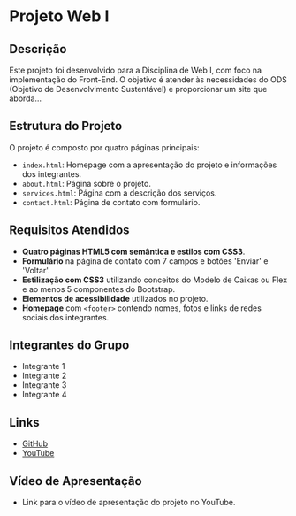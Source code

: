 # Projeto Web I

## Descrição
Este projeto foi desenvolvido para a Disciplina de Web I, com foco na implementação do Front-End. O objetivo é atender às necessidades do ODS (Objetivo de Desenvolvimento Sustentável) e proporcionar um site que aborda...

## Estrutura do Projeto
O projeto é composto por quatro páginas principais:
- `index.html`: Homepage com a apresentação do projeto e informações dos integrantes.
- `about.html`: Página sobre o projeto.
- `services.html`: Página com a descrição dos serviços.
- `contact.html`: Página de contato com formulário.

## Requisitos Atendidos
- **Quatro páginas HTML5 com semântica e estilos com CSS3**.
- **Formulário** na página de contato com 7 campos e botões 'Enviar' e 'Voltar'.
- **Estilização com CSS3** utilizando conceitos do Modelo de Caixas ou Flex e ao menos 5 componentes do Bootstrap.
- **Elementos de acessibilidade** utilizados no projeto.
- **Homepage** com `<footer>` contendo nomes, fotos e links de redes sociais dos integrantes.

## Integrantes do Grupo
- Integrante 1
- Integrante 2
- Integrante 3
- Integrante 4

## Links
- [GitHub](https://github.com/usuario/projeto-web)
- [YouTube](https://www.youtube.com/watch?v=video-id)

## Vídeo de Apresentação
- Link para o vídeo de apresentação do projeto no YouTube.